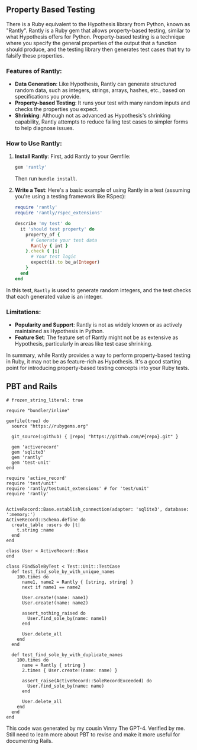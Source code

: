 ## Property Based Testing

There is a Ruby equivalent to the Hypothesis library from Python, known as "Rantly". Rantly is a Ruby gem that allows property-based testing, similar to what Hypothesis offers for Python. Property-based testing is a technique where you specify the general properties of the output that a function should produce, and the testing library then generates test cases that try to falsify these properties.

### Features of Rantly:

- **Data Generation**: Like Hypothesis, Rantly can generate structured random data, such as integers, strings, arrays, hashes, etc., based on specifications you provide.
- **Property-based Testing**: It runs your test with many random inputs and checks the properties you expect.
- **Shrinking**: Although not as advanced as Hypothesis's shrinking capability, Rantly attempts to reduce failing test cases to simpler forms to help diagnose issues.

### How to Use Rantly:

1. **Install Rantly**:
   First, add Rantly to your Gemfile:
   ```ruby
   gem 'rantly'
   ```
   Then run `bundle install`.

2. **Write a Test**:
   Here's a basic example of using Rantly in a test (assuming you're using a testing framework like RSpec):
   ```ruby
   require 'rantly'
   require 'rantly/rspec_extensions'

   describe 'my test' do
     it 'should test property' do
       property_of {
         # Generate your test data
         Rantly { int }
       }.check { |i|
         # Your test logic
         expect(i).to be_a(Integer)
       }
     end
   end
   ```

In this test, `Rantly` is used to generate random integers, and the test checks that each generated value is an integer.

### Limitations:

- **Popularity and Support**: Rantly is not as widely known or as actively maintained as Hypothesis in Python.
- **Feature Set**: The feature set of Rantly might not be as extensive as Hypothesis, particularly in areas like test case shrinking.

In summary, while Rantly provides a way to perform property-based testing in Ruby, it may not be as feature-rich as Hypothesis. It's a good starting point for introducing property-based testing concepts into your Ruby tests.

## PBT and Rails

```
# frozen_string_literal: true

require "bundler/inline"

gemfile(true) do
  source "https://rubygems.org"

  git_source(:github) { |repo| "https://github.com/#{repo}.git" }

  gem 'activerecord'
  gem 'sqlite3'
  gem 'rantly'
  gem 'test-unit'
end

require 'active_record'
require 'test/unit'
require 'rantly/testunit_extensions' # for 'test/unit'
require 'rantly'


ActiveRecord::Base.establish_connection(adapter: 'sqlite3', database: ':memory:')
ActiveRecord::Schema.define do
  create_table :users do |t|
    t.string :name
  end
end

class User < ActiveRecord::Base
end

class FindSoleByTest < Test::Unit::TestCase
  def test_find_sole_by_with_unique_names
    100.times do
      name1, name2 = Rantly { [string, string] }
      next if name1 == name2

      User.create!(name: name1)
      User.create!(name: name2)

      assert_nothing_raised do
        User.find_sole_by(name: name1)
      end

      User.delete_all
    end
  end

  def test_find_sole_by_with_duplicate_names
    100.times do
      name = Rantly { string }
      2.times { User.create!(name: name) }

      assert_raise(ActiveRecord::SoleRecordExceeded) do
        User.find_sole_by(name: name)
      end

      User.delete_all
    end
  end
end
```

This code was generated by my cousin Vinny The GPT-4. Verified by me. Still need to learn more about PBT to revise and make it more useful for documenting Rails.
